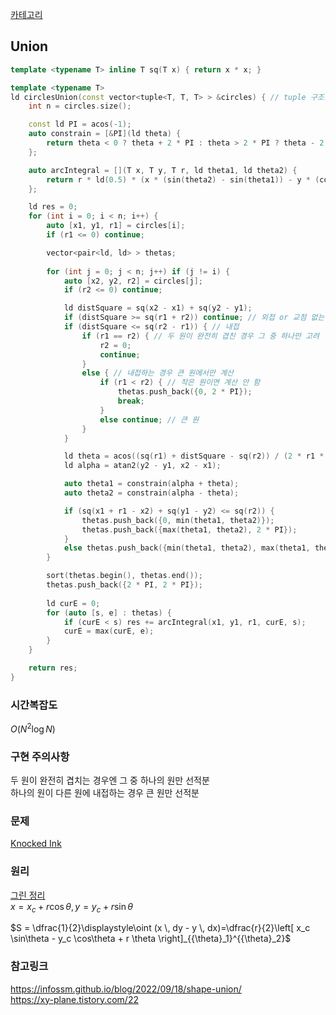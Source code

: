 [카테고리](/README.md)
## Union
```cpp
template <typename T> inline T sq(T x) { return x * x; }

template <typename T>
ld circlesUnion(const vector<tuple<T, T, T> > &circles) { // tuple 구조는 x, y, r 순서
    int n = circles.size();

    const ld PI = acos(-1);
    auto constrain = [&PI](ld theta) {
        return theta < 0 ? theta + 2 * PI : theta > 2 * PI ? theta - 2 * PI : theta;
    };

    auto arcIntegral = [](T x, T y, T r, ld theta1, ld theta2) {
        return r * ld(0.5) * (x * (sin(theta2) - sin(theta1)) - y * (cos(theta2) - cos(theta1)) + r * (theta2 - theta1));
    };

    ld res = 0;
    for (int i = 0; i < n; i++) {
        auto [x1, y1, r1] = circles[i];
        if (r1 <= 0) continue;

        vector<pair<ld, ld> > thetas;
        
        for (int j = 0; j < n; j++) if (j != i) {
            auto [x2, y2, r2] = circles[j];
            if (r2 <= 0) continue;

            ld distSquare = sq(x2 - x1) + sq(y2 - y1);
            if (distSquare >= sq(r1 + r2)) continue; // 외접 or 교점 없는 경우
            if (distSquare <= sq(r2 - r1)) { // 내접
                if (r1 == r2) { // 두 원이 완전히 겹친 경우 그 중 하나만 고려
                    r2 = 0;
                    continue;
                }
                else { // 내접하는 경우 큰 원에서만 계산
                    if (r1 < r2) { // 작은 원이면 계산 안 함
                        thetas.push_back({0, 2 * PI});
                        break;
                    }
                    else continue; // 큰 원
                }
            }

            ld theta = acos((sq(r1) + distSquare - sq(r2)) / (2 * r1 * sqrt(distSquare)));
            ld alpha = atan2(y2 - y1, x2 - x1);

            auto theta1 = constrain(alpha + theta);
            auto theta2 = constrain(alpha - theta);

            if (sq(x1 + r1 - x2) + sq(y1 - y2) <= sq(r2)) {
                thetas.push_back({0, min(theta1, theta2)});
                thetas.push_back({max(theta1, theta2), 2 * PI});
            }
            else thetas.push_back({min(theta1, theta2), max(theta1, theta2)});
        }

        sort(thetas.begin(), thetas.end());
        thetas.push_back({2 * PI, 2 * PI});
        
        ld curE = 0;
        for (auto [s, e] : thetas) {
            if (curE < s) res += arcIntegral(x1, y1, r1, curE, s);
            curE = max(curE, e);
        }
    }

    return res;
}
```
### 시간복잡도
$O(N^2 \log{N})$   

### 구현 주의사항
두 원이 완전히 겹치는 경우엔 그 중 하나의 원만 선적분   
하나의 원이 다른 원에 내접하는 경우 큰 원만 선적분   

### 문제
[Knocked Ink](https://www.acmicpc.net/problem/17804)   

### 원리
[그린 정리](/기하학/그린%20정리.md)   
$x=x_c+r \cos \theta, y=y_c+r \sin \theta$   

$S = \dfrac{1}{2}\displaystyle\oint (x \, dy - y \, dx)=\dfrac{r}{2}\left[ x_c \sin\theta - y_c \cos\theta + r \theta \right]_{{\theta}_1}^{{\theta}_2}$

### 참고링크
https://infossm.github.io/blog/2022/09/18/shape-union/   
https://xy-plane.tistory.com/22   